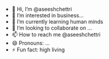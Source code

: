- 👋 Hi, I’m @aseeshchettri
- 👀 I’m interested in business...
- 🌱 I’m currently learning human minds
- 💞️ I’m looking to collaborate on ...
- 📫 How to reach me @aseeshchettri
- 😄 Pronouns: ...
- ⚡ Fun fact: high living

<!---
aseeshchettri/aseeshchettri is a ✨ special ✨ repository because its `README.md` (this file) appears on your GitHub profile.
You can click the Preview link to take a look at your changes.
--->
